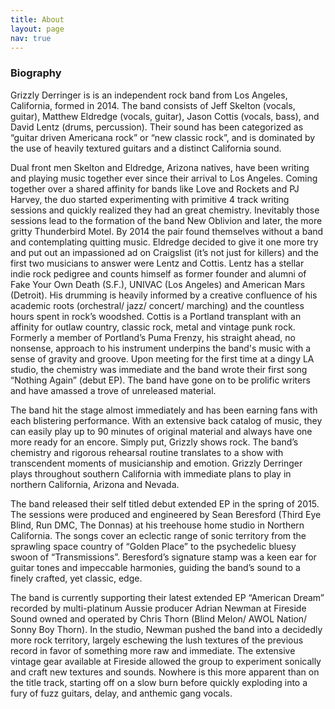 ```yaml
---
title: About
layout: page
nav: true
---
```


<h3 class="section-head"><i class="fa fa-diamond" aria-hidden="true"></i> Biography</h3>

Grizzly Derringer is is an independent rock band from Los Angeles, California, formed in 2014. The band consists of Jeff Skelton (vocals, guitar), Matthew Eldredge (vocals, guitar), Jason Cottis (vocals, bass), and David Lentz (drums, percussion). Their sound has been categorized as “guitar driven Americana rock” or “new classic rock”, and is dominated by the use of heavily textured guitars and a distinct California sound.

Dual front men Skelton and Eldredge, Arizona natives, have been writing and playing music together ever since their arrival to Los Angeles. Coming together over a shared affinity for bands like Love and Rockets and PJ Harvey, the duo started experimenting with primitive 4 track writing sessions and quickly realized they had an great chemistry. Inevitably those sessions lead to the formation of the band New Oblivion and later, the more gritty Thunderbird Motel. By 2014 the pair found themselves without a band and contemplating quitting music. Eldredge decided to give it one more try and put out an impassioned ad on Craigslist (it’s not just for killers) and the first two musicians to answer were Lentz and Cottis. Lentz has a stellar indie rock pedigree and counts himself as former founder and alumni of Fake Your Own Death (S.F.), UNIVAC (Los Angeles) and American Mars (Detroit). His drumming is heavily informed by a creative confluence of his academic roots (orchestral/ jazz/ concert/ marching) and the countless hours spent in rock’s woodshed. Cottis is a Portland transplant with an affinity for outlaw country, classic rock, metal and vintage punk rock. Formerly a member of Portland’s Puma Frenzy, his straight ahead, no nonsense, approach to his instrument underpins the band's music with a sense of gravity and groove. Upon meeting for the first time at a dingy LA studio, the chemistry was immediate and the band wrote their first song “Nothing Again” (debut EP). The band have gone on to be prolific writers and have amassed a trove of unreleased material.

The band hit the stage almost immediately and has been earning fans with each blistering performance. With an extensive back catalog of music, they can easily play up to 90 minutes of original material and always have one more ready for an encore. Simply put, Grizzly shows rock. The band’s chemistry and rigorous rehearsal routine translates to a show with transcendent moments of musicianship and emotion. Grizzly Derringer plays throughout southern California with immediate plans to play in northern California, Arizona and Nevada.

The band released their self titled debut extended EP in the spring of 2015. The sessions were produced and engineered by Sean Beresford (Third Eye Blind, Run DMC, The Donnas) at his treehouse home studio in Northern California. The songs cover an eclectic range of sonic territory from the sprawling space country of “Golden Place” to the psychedelic bluesy swoon of “Transmissions”. Beresford’s signature stamp was a keen ear for guitar tones and impeccable harmonies, guiding the band’s sound to a finely crafted, yet classic, edge.

The band is currently supporting their latest extended EP “American Dream” recorded by multi-platinum Aussie producer Adrian Newman at Fireside Sound owned and operated by Chris Thorn (Blind Melon/ AWOL Nation/ Sonny Boy Thorn). In the studio, Newman pushed the band into a decidedly more rock territory, largely eschewing the lush textures of the previous record in favor of something more raw and immediate. The extensive vintage gear available at Fireside allowed the group to experiment sonically and craft new textures and sounds. Nowhere is this more apparent than on the title track, starting off on a slow burn before quickly exploding into a fury of fuzz guitars, delay, and anthemic gang vocals.